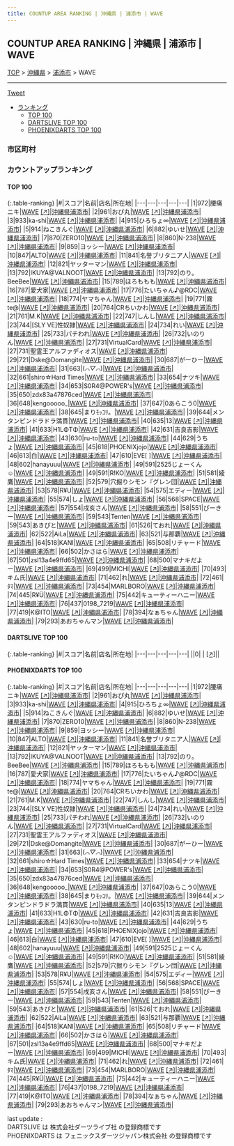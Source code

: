 ```yaml
---
title: COUNTUP AREA RANKING | 沖縄県 | 浦添市 | WAVE
---
```

## COUNTUP AREA RANKING | 沖縄県 | 浦添市 | WAVE

[TOP](/darts/rank/) > [沖縄県](/darts/rank/沖縄県/) > [浦添市](/darts/rank/沖縄県/浦添市/) > WAVE

___

<a href="https://twitter.com/share?ref_src=twsrc%5Etfw" data-text="COUNTUP AREA RANKING | 沖縄県浦添市WAVE" class="twitter-share-button" data-hashtags="DARTSLIVE,PHOENIXDARTS,darts,ダーツ" data-show-count="false">Tweet</a>

* [ランキング](#カウントアップランキング)
    * [TOP 100](#top-100)
    * [DARTSLIVE TOP 100](#dartslive-top-100)
    * [PHOENIXDARTS TOP 100](#phoenixdarts-top-100)

### 市区町村

<ul>

</ul>

### カウントアップランキング

#### TOP 100



{:.table-ranking}
|#|スコア|名前|店名|所在地|
|---|---|---|---|---|
|1|972|<span class="rank-name-pd">腰痛ニキ</span>|<a href="/darts/rank/shops/92317.html">WAVE</a> <a href="https://vs.phoenixdarts.com/jp/shop/shopDetailInfo/s_92317?s_seq=92317">[↗]</a>|<a href="/darts/rank/沖縄県/浦添市">沖縄県浦添市</a>|
|2|961|<span class="rank-name-pd">おぴ丸</span>|<a href="/darts/rank/shops/92317.html">WAVE</a> <a href="https://vs.phoenixdarts.com/jp/shop/shopDetailInfo/s_92317?s_seq=92317">[↗]</a>|<a href="/darts/rank/沖縄県/浦添市">沖縄県浦添市</a>|
|3|933|<span class="rank-name-pd">ka-shi</span>|<a href="/darts/rank/shops/92317.html">WAVE</a> <a href="https://vs.phoenixdarts.com/jp/shop/shopDetailInfo/s_92317?s_seq=92317">[↗]</a>|<a href="/darts/rank/沖縄県/浦添市">沖縄県浦添市</a>|
|4|915|<span class="rank-name-pd">ひろちょ∞</span>|<a href="/darts/rank/shops/92317.html">WAVE</a> <a href="https://vs.phoenixdarts.com/jp/shop/shopDetailInfo/s_92317?s_seq=92317">[↗]</a>|<a href="/darts/rank/沖縄県/浦添市">沖縄県浦添市</a>|
|5|914|<span class="rank-name-pd">ねこきんぐ</span>|<a href="/darts/rank/shops/92317.html">WAVE</a> <a href="https://vs.phoenixdarts.com/jp/shop/shopDetailInfo/s_92317?s_seq=92317">[↗]</a>|<a href="/darts/rank/沖縄県/浦添市">沖縄県浦添市</a>|
|6|882|<span class="rank-name-pd">ゆいせ</span>|<a href="/darts/rank/shops/92317.html">WAVE</a> <a href="https://vs.phoenixdarts.com/jp/shop/shopDetailInfo/s_92317?s_seq=92317">[↗]</a>|<a href="/darts/rank/沖縄県/浦添市">沖縄県浦添市</a>|
|7|870|<span class="rank-name-pd">ZERO10</span>|<a href="/darts/rank/shops/92317.html">WAVE</a> <a href="https://vs.phoenixdarts.com/jp/shop/shopDetailInfo/s_92317?s_seq=92317">[↗]</a>|<a href="/darts/rank/沖縄県/浦添市">沖縄県浦添市</a>|
|8|860|<span class="rank-name-pd">N-238</span>|<a href="/darts/rank/shops/92317.html">WAVE</a> <a href="https://vs.phoenixdarts.com/jp/shop/shopDetailInfo/s_92317?s_seq=92317">[↗]</a>|<a href="/darts/rank/沖縄県/浦添市">沖縄県浦添市</a>|
|9|859|<span class="rank-name-pd">ヨッシー</span>|<a href="/darts/rank/shops/92317.html">WAVE</a> <a href="https://vs.phoenixdarts.com/jp/shop/shopDetailInfo/s_92317?s_seq=92317">[↗]</a>|<a href="/darts/rank/沖縄県/浦添市">沖縄県浦添市</a>|
|10|847|<span class="rank-name-pd">ALTO</span>|<a href="/darts/rank/shops/92317.html">WAVE</a> <a href="https://vs.phoenixdarts.com/jp/shop/shopDetailInfo/s_92317?s_seq=92317">[↗]</a>|<a href="/darts/rank/沖縄県/浦添市">沖縄県浦添市</a>|
|11|841|<span class="rank-name-pd">名誉ブリタニア人</span>|<a href="/darts/rank/shops/92317.html">WAVE</a> <a href="https://vs.phoenixdarts.com/jp/shop/shopDetailInfo/s_92317?s_seq=92317">[↗]</a>|<a href="/darts/rank/沖縄県/浦添市">沖縄県浦添市</a>|
|12|821|<span class="rank-name-pd">ヤッターマン</span>|<a href="/darts/rank/shops/92317.html">WAVE</a> <a href="https://vs.phoenixdarts.com/jp/shop/shopDetailInfo/s_92317?s_seq=92317">[↗]</a>|<a href="/darts/rank/沖縄県/浦添市">沖縄県浦添市</a>|
|13|792|<span class="rank-name-pd">IKUYA@VALNOOT</span>|<a href="/darts/rank/shops/92317.html">WAVE</a> <a href="https://vs.phoenixdarts.com/jp/shop/shopDetailInfo/s_92317?s_seq=92317">[↗]</a>|<a href="/darts/rank/沖縄県/浦添市">沖縄県浦添市</a>|
|13|792|<span class="rank-name-pd">のり。BeeBee</span>|<a href="/darts/rank/shops/92317.html">WAVE</a> <a href="https://vs.phoenixdarts.com/jp/shop/shopDetailInfo/s_92317?s_seq=92317">[↗]</a>|<a href="/darts/rank/沖縄県/浦添市">沖縄県浦添市</a>|
|15|789|<span class="rank-name-pd">ほろももも</span>|<a href="/darts/rank/shops/92317.html">WAVE</a> <a href="https://vs.phoenixdarts.com/jp/shop/shopDetailInfo/s_92317?s_seq=92317">[↗]</a>|<a href="/darts/rank/沖縄県/浦添市">沖縄県浦添市</a>|
|16|787|<span class="rank-name-pd">愛犬家</span>|<a href="/darts/rank/shops/92317.html">WAVE</a> <a href="https://vs.phoenixdarts.com/jp/shop/shopDetailInfo/s_92317?s_seq=92317">[↗]</a>|<a href="/darts/rank/沖縄県/浦添市">沖縄県浦添市</a>|
|17|776|<span class="rank-name-pd">たいちゃん♪@RDC</span>|<a href="/darts/rank/shops/92317.html">WAVE</a> <a href="https://vs.phoenixdarts.com/jp/shop/shopDetailInfo/s_92317?s_seq=92317">[↗]</a>|<a href="/darts/rank/沖縄県/浦添市">沖縄県浦添市</a>|
|18|774|<span class="rank-name-pd">ヤマちゃん</span>|<a href="/darts/rank/shops/92317.html">WAVE</a> <a href="https://vs.phoenixdarts.com/jp/shop/shopDetailInfo/s_92317?s_seq=92317">[↗]</a>|<a href="/darts/rank/沖縄県/浦添市">沖縄県浦添市</a>|
|19|771|<span class="rank-name-pd">霧te@</span>|<a href="/darts/rank/shops/92317.html">WAVE</a> <a href="https://vs.phoenixdarts.com/jp/shop/shopDetailInfo/s_92317?s_seq=92317">[↗]</a>|<a href="/darts/rank/沖縄県/浦添市">沖縄県浦添市</a>|
|20|764|<span class="rank-name-pd">CRちいかわ</span>|<a href="/darts/rank/shops/92317.html">WAVE</a> <a href="https://vs.phoenixdarts.com/jp/shop/shopDetailInfo/s_92317?s_seq=92317">[↗]</a>|<a href="/darts/rank/沖縄県/浦添市">沖縄県浦添市</a>|
|21|761|<span class="rank-name-pd">M.K</span>|<a href="/darts/rank/shops/92317.html">WAVE</a> <a href="https://vs.phoenixdarts.com/jp/shop/shopDetailInfo/s_92317?s_seq=92317">[↗]</a>|<a href="/darts/rank/沖縄県/浦添市">沖縄県浦添市</a>|
|22|747|<span class="rank-name-pd">しんし</span>|<a href="/darts/rank/shops/92317.html">WAVE</a> <a href="https://vs.phoenixdarts.com/jp/shop/shopDetailInfo/s_92317?s_seq=92317">[↗]</a>|<a href="/darts/rank/沖縄県/浦添市">沖縄県浦添市</a>|
|23|744|<span class="rank-name-pd">[SLY VE]性奴隷</span>|<a href="/darts/rank/shops/92317.html">WAVE</a> <a href="https://vs.phoenixdarts.com/jp/shop/shopDetailInfo/s_92317?s_seq=92317">[↗]</a>|<a href="/darts/rank/沖縄県/浦添市">沖縄県浦添市</a>|
|24|734|<span class="rank-name-pd">れい</span>|<a href="/darts/rank/shops/92317.html">WAVE</a> <a href="https://vs.phoenixdarts.com/jp/shop/shopDetailInfo/s_92317?s_seq=92317">[↗]</a>|<a href="/darts/rank/沖縄県/浦添市">沖縄県浦添市</a>|
|25|733|<span class="rank-name-pd">パチわれ</span>|<a href="/darts/rank/shops/92317.html">WAVE</a> <a href="https://vs.phoenixdarts.com/jp/shop/shopDetailInfo/s_92317?s_seq=92317">[↗]</a>|<a href="/darts/rank/沖縄県/浦添市">沖縄県浦添市</a>|
|26|732|<span class="rank-name-pd">いのりん</span>|<a href="/darts/rank/shops/92317.html">WAVE</a> <a href="https://vs.phoenixdarts.com/jp/shop/shopDetailInfo/s_92317?s_seq=92317">[↗]</a>|<a href="/darts/rank/沖縄県/浦添市">沖縄県浦添市</a>|
|27|731|<span class="rank-name-pd">VirtualCard</span>|<a href="/darts/rank/shops/92317.html">WAVE</a> <a href="https://vs.phoenixdarts.com/jp/shop/shopDetailInfo/s_92317?s_seq=92317">[↗]</a>|<a href="/darts/rank/沖縄県/浦添市">沖縄県浦添市</a>|
|27|731|<span class="rank-name-pd">聖霊王アルファディオス</span>|<a href="/darts/rank/shops/92317.html">WAVE</a> <a href="https://vs.phoenixdarts.com/jp/shop/shopDetailInfo/s_92317?s_seq=92317">[↗]</a>|<a href="/darts/rank/沖縄県/浦添市">沖縄県浦添市</a>|
|29|721|<span class="rank-name-pd">Dske@Domangite</span>|<a href="/darts/rank/shops/92317.html">WAVE</a> <a href="https://vs.phoenixdarts.com/jp/shop/shopDetailInfo/s_92317?s_seq=92317">[↗]</a>|<a href="/darts/rank/沖縄県/浦添市">沖縄県浦添市</a>|
|30|687|<span class="rank-name-pd">がーひー</span>|<a href="/darts/rank/shops/92317.html">WAVE</a> <a href="https://vs.phoenixdarts.com/jp/shop/shopDetailInfo/s_92317?s_seq=92317">[↗]</a>|<a href="/darts/rank/沖縄県/浦添市">沖縄県浦添市</a>|
|31|663|<span class="rank-name-pd">(*⌒▽⌒*)</span>|<a href="/darts/rank/shops/92317.html">WAVE</a> <a href="https://vs.phoenixdarts.com/jp/shop/shopDetailInfo/s_92317?s_seq=92317">[↗]</a>|<a href="/darts/rank/沖縄県/浦添市">沖縄県浦添市</a>|
|32|661|<span class="rank-name-pd">shiro☆Hard Times</span>|<a href="/darts/rank/shops/92317.html">WAVE</a> <a href="https://vs.phoenixdarts.com/jp/shop/shopDetailInfo/s_92317?s_seq=92317">[↗]</a>|<a href="/darts/rank/沖縄県/浦添市">沖縄県浦添市</a>|
|33|654|<span class="rank-name-pd">ナツキ</span>|<a href="/darts/rank/shops/92317.html">WAVE</a> <a href="https://vs.phoenixdarts.com/jp/shop/shopDetailInfo/s_92317?s_seq=92317">[↗]</a>|<a href="/darts/rank/沖縄県/浦添市">沖縄県浦添市</a>|
|34|653|<span class="rank-name-pd">S0R4@POWER&#x27;s</span>|<a href="/darts/rank/shops/92317.html">WAVE</a> <a href="https://vs.phoenixdarts.com/jp/shop/shopDetailInfo/s_92317?s_seq=92317">[↗]</a>|<a href="/darts/rank/沖縄県/浦添市">沖縄県浦添市</a>|
|35|650|<span class="rank-name-pd">zdx83a47876ced</span>|<a href="/darts/rank/shops/92317.html">WAVE</a> <a href="https://vs.phoenixdarts.com/jp/shop/shopDetailInfo/s_92317?s_seq=92317">[↗]</a>|<a href="/darts/rank/沖縄県/浦添市">沖縄県浦添市</a>|
|36|648|<span class="rank-name-pd">kengooooo_</span>|<a href="/darts/rank/shops/92317.html">WAVE</a> <a href="https://vs.phoenixdarts.com/jp/shop/shopDetailInfo/s_92317?s_seq=92317">[↗]</a>|<a href="/darts/rank/沖縄県/浦添市">沖縄県浦添市</a>|
|37|647|<span class="rank-name-pd">0あらこう0</span>|<a href="/darts/rank/shops/92317.html">WAVE</a> <a href="https://vs.phoenixdarts.com/jp/shop/shopDetailInfo/s_92317?s_seq=92317">[↗]</a>|<a href="/darts/rank/沖縄県/浦添市">沖縄県浦添市</a>|
|38|645|<span class="rank-name-pd">まりﾓｯｺﾘ。</span>|<a href="/darts/rank/shops/92317.html">WAVE</a> <a href="https://vs.phoenixdarts.com/jp/shop/shopDetailInfo/s_92317?s_seq=92317">[↗]</a>|<a href="/darts/rank/沖縄県/浦添市">沖縄県浦添市</a>|
|39|644|<span class="rank-name-pd">メンタンピンドラドラ満貫</span>|<a href="/darts/rank/shops/92317.html">WAVE</a> <a href="https://vs.phoenixdarts.com/jp/shop/shopDetailInfo/s_92317?s_seq=92317">[↗]</a>|<a href="/darts/rank/沖縄県/浦添市">沖縄県浦添市</a>|
|40|635|<span class="rank-name-pd">13</span>|<a href="/darts/rank/shops/92317.html">WAVE</a> <a href="https://vs.phoenixdarts.com/jp/shop/shopDetailInfo/s_92317?s_seq=92317">[↗]</a>|<a href="/darts/rank/沖縄県/浦添市">沖縄県浦添市</a>|
|41|633|<span class="rank-name-pd">H1LΦTΦ</span>|<a href="/darts/rank/shops/92317.html">WAVE</a> <a href="https://vs.phoenixdarts.com/jp/shop/shopDetailInfo/s_92317?s_seq=92317">[↗]</a>|<a href="/darts/rank/沖縄県/浦添市">沖縄県浦添市</a>|
|42|631|<span class="rank-name-pd">吉良吉影</span>|<a href="/darts/rank/shops/92317.html">WAVE</a> <a href="https://vs.phoenixdarts.com/jp/shop/shopDetailInfo/s_92317?s_seq=92317">[↗]</a>|<a href="/darts/rank/沖縄県/浦添市">沖縄県浦添市</a>|
|43|630|<span class="rank-name-pd">ru-to</span>|<a href="/darts/rank/shops/92317.html">WAVE</a> <a href="https://vs.phoenixdarts.com/jp/shop/shopDetailInfo/s_92317?s_seq=92317">[↗]</a>|<a href="/darts/rank/沖縄県/浦添市">沖縄県浦添市</a>|
|44|629|<span class="rank-name-pd">うちょ</span>|<a href="/darts/rank/shops/92317.html">WAVE</a> <a href="https://vs.phoenixdarts.com/jp/shop/shopDetailInfo/s_92317?s_seq=92317">[↗]</a>|<a href="/darts/rank/沖縄県/浦添市">沖縄県浦添市</a>|
|45|618|<span class="rank-name-pd">PHOENIXjojo</span>|<a href="/darts/rank/shops/92317.html">WAVE</a> <a href="https://vs.phoenixdarts.com/jp/shop/shopDetailInfo/s_92317?s_seq=92317">[↗]</a>|<a href="/darts/rank/沖縄県/浦添市">沖縄県浦添市</a>|
|46|613|<span class="rank-name-pd">白</span>|<a href="/darts/rank/shops/92317.html">WAVE</a> <a href="https://vs.phoenixdarts.com/jp/shop/shopDetailInfo/s_92317?s_seq=92317">[↗]</a>|<a href="/darts/rank/沖縄県/浦添市">沖縄県浦添市</a>|
|47|610|<span class="rank-name-pd">EVE[   ]</span>|<a href="/darts/rank/shops/92317.html">WAVE</a> <a href="https://vs.phoenixdarts.com/jp/shop/shopDetailInfo/s_92317?s_seq=92317">[↗]</a>|<a href="/darts/rank/沖縄県/浦添市">沖縄県浦添市</a>|
|48|602|<span class="rank-name-pd">hanayuuu</span>|<a href="/darts/rank/shops/92317.html">WAVE</a> <a href="https://vs.phoenixdarts.com/jp/shop/shopDetailInfo/s_92317?s_seq=92317">[↗]</a>|<a href="/darts/rank/沖縄県/浦添市">沖縄県浦添市</a>|
|49|591|<span class="rank-name-pd">2525じょーくん☺︎</span>|<a href="/darts/rank/shops/92317.html">WAVE</a> <a href="https://vs.phoenixdarts.com/jp/shop/shopDetailInfo/s_92317?s_seq=92317">[↗]</a>|<a href="/darts/rank/沖縄県/浦添市">沖縄県浦添市</a>|
|49|591|<span class="rank-name-pd">R!KO</span>|<a href="/darts/rank/shops/92317.html">WAVE</a> <a href="https://vs.phoenixdarts.com/jp/shop/shopDetailInfo/s_92317?s_seq=92317">[↗]</a>|<a href="/darts/rank/沖縄県/浦添市">沖縄県浦添市</a>|
|51|581|<span class="rank-name-pd">綾鷹</span>|<a href="/darts/rank/shops/92317.html">WAVE</a> <a href="https://vs.phoenixdarts.com/jp/shop/shopDetailInfo/s_92317?s_seq=92317">[↗]</a>|<a href="/darts/rank/沖縄県/浦添市">沖縄県浦添市</a>|
|52|579|<span class="rank-name-pd">穴掘りシモン『グレン団</span>|<a href="/darts/rank/shops/92317.html">WAVE</a> <a href="https://vs.phoenixdarts.com/jp/shop/shopDetailInfo/s_92317?s_seq=92317">[↗]</a>|<a href="/darts/rank/沖縄県/浦添市">沖縄県浦添市</a>|
|53|578|<span class="rank-name-pd">R¥U</span>|<a href="/darts/rank/shops/92317.html">WAVE</a> <a href="https://vs.phoenixdarts.com/jp/shop/shopDetailInfo/s_92317?s_seq=92317">[↗]</a>|<a href="/darts/rank/沖縄県/浦添市">沖縄県浦添市</a>|
|54|575|<span class="rank-name-pd">エディー</span>|<a href="/darts/rank/shops/92317.html">WAVE</a> <a href="https://vs.phoenixdarts.com/jp/shop/shopDetailInfo/s_92317?s_seq=92317">[↗]</a>|<a href="/darts/rank/沖縄県/浦添市">沖縄県浦添市</a>|
|55|574|<span class="rank-name-pd">しょ</span>|<a href="/darts/rank/shops/92317.html">WAVE</a> <a href="https://vs.phoenixdarts.com/jp/shop/shopDetailInfo/s_92317?s_seq=92317">[↗]</a>|<a href="/darts/rank/沖縄県/浦添市">沖縄県浦添市</a>|
|56|568|<span class="rank-name-pd">SPACE</span>|<a href="/darts/rank/shops/92317.html">WAVE</a> <a href="https://vs.phoenixdarts.com/jp/shop/shopDetailInfo/s_92317?s_seq=92317">[↗]</a>|<a href="/darts/rank/沖縄県/浦添市">沖縄県浦添市</a>|
|57|554|<span class="rank-name-pd">戌亥さん</span>|<a href="/darts/rank/shops/92317.html">WAVE</a> <a href="https://vs.phoenixdarts.com/jp/shop/shopDetailInfo/s_92317?s_seq=92317">[↗]</a>|<a href="/darts/rank/沖縄県/浦添市">沖縄県浦添市</a>|
|58|551|<span class="rank-name-pd">ぴーきー</span>|<a href="/darts/rank/shops/92317.html">WAVE</a> <a href="https://vs.phoenixdarts.com/jp/shop/shopDetailInfo/s_92317?s_seq=92317">[↗]</a>|<a href="/darts/rank/沖縄県/浦添市">沖縄県浦添市</a>|
|59|543|<span class="rank-name-pd">Tenten</span>|<a href="/darts/rank/shops/92317.html">WAVE</a> <a href="https://vs.phoenixdarts.com/jp/shop/shopDetailInfo/s_92317?s_seq=92317">[↗]</a>|<a href="/darts/rank/沖縄県/浦添市">沖縄県浦添市</a>|
|59|543|<span class="rank-name-pd">あきぴと</span>|<a href="/darts/rank/shops/92317.html">WAVE</a> <a href="https://vs.phoenixdarts.com/jp/shop/shopDetailInfo/s_92317?s_seq=92317">[↗]</a>|<a href="/darts/rank/沖縄県/浦添市">沖縄県浦添市</a>|
|61|526|<span class="rank-name-pd">ておれ</span>|<a href="/darts/rank/shops/92317.html">WAVE</a> <a href="https://vs.phoenixdarts.com/jp/shop/shopDetailInfo/s_92317?s_seq=92317">[↗]</a>|<a href="/darts/rank/沖縄県/浦添市">沖縄県浦添市</a>|
|62|522|<span class="rank-name-pd">AiLa</span>|<a href="/darts/rank/shops/92317.html">WAVE</a> <a href="https://vs.phoenixdarts.com/jp/shop/shopDetailInfo/s_92317?s_seq=92317">[↗]</a>|<a href="/darts/rank/沖縄県/浦添市">沖縄県浦添市</a>|
|63|521|<span class="rank-name-pd">与那覇</span>|<a href="/darts/rank/shops/92317.html">WAVE</a> <a href="https://vs.phoenixdarts.com/jp/shop/shopDetailInfo/s_92317?s_seq=92317">[↗]</a>|<a href="/darts/rank/沖縄県/浦添市">沖縄県浦添市</a>|
|64|518|<span class="rank-name-pd">KANI</span>|<a href="/darts/rank/shops/92317.html">WAVE</a> <a href="https://vs.phoenixdarts.com/jp/shop/shopDetailInfo/s_92317?s_seq=92317">[↗]</a>|<a href="/darts/rank/沖縄県/浦添市">沖縄県浦添市</a>|
|65|508|<span class="rank-name-pd">リチャード</span>|<a href="/darts/rank/shops/92317.html">WAVE</a> <a href="https://vs.phoenixdarts.com/jp/shop/shopDetailInfo/s_92317?s_seq=92317">[↗]</a>|<a href="/darts/rank/沖縄県/浦添市">沖縄県浦添市</a>|
|66|502|<span class="rank-name-pd">かさはら</span>|<a href="/darts/rank/shops/92317.html">WAVE</a> <a href="https://vs.phoenixdarts.com/jp/shop/shopDetailInfo/s_92317?s_seq=92317">[↗]</a>|<a href="/darts/rank/沖縄県/浦添市">沖縄県浦添市</a>|
|67|501|<span class="rank-name-pd">zsl13a4e9ffd65</span>|<a href="/darts/rank/shops/92317.html">WAVE</a> <a href="https://vs.phoenixdarts.com/jp/shop/shopDetailInfo/s_92317?s_seq=92317">[↗]</a>|<a href="/darts/rank/沖縄県/浦添市">沖縄県浦添市</a>|
|68|500|<span class="rank-name-pd">マナキだよー</span>|<a href="/darts/rank/shops/92317.html">WAVE</a> <a href="https://vs.phoenixdarts.com/jp/shop/shopDetailInfo/s_92317?s_seq=92317">[↗]</a>|<a href="/darts/rank/沖縄県/浦添市">沖縄県浦添市</a>|
|69|499|<span class="rank-name-pd">MICHI</span>|<a href="/darts/rank/shops/92317.html">WAVE</a> <a href="https://vs.phoenixdarts.com/jp/shop/shopDetailInfo/s_92317?s_seq=92317">[↗]</a>|<a href="/darts/rank/沖縄県/浦添市">沖縄県浦添市</a>|
|70|493|<span class="rank-name-pd">キム氏</span>|<a href="/darts/rank/shops/92317.html">WAVE</a> <a href="https://vs.phoenixdarts.com/jp/shop/shopDetailInfo/s_92317?s_seq=92317">[↗]</a>|<a href="/darts/rank/沖縄県/浦添市">沖縄県浦添市</a>|
|71|462|<span class="rank-name-pd">れ</span>|<a href="/darts/rank/shops/92317.html">WAVE</a> <a href="https://vs.phoenixdarts.com/jp/shop/shopDetailInfo/s_92317?s_seq=92317">[↗]</a>|<a href="/darts/rank/沖縄県/浦添市">沖縄県浦添市</a>|
|72|461|<span class="rank-name-pd">ﾀﾏ</span>|<a href="/darts/rank/shops/92317.html">WAVE</a> <a href="https://vs.phoenixdarts.com/jp/shop/shopDetailInfo/s_92317?s_seq=92317">[↗]</a>|<a href="/darts/rank/沖縄県/浦添市">沖縄県浦添市</a>|
|73|454|<span class="rank-name-pd">MARLBORO</span>|<a href="/darts/rank/shops/92317.html">WAVE</a> <a href="https://vs.phoenixdarts.com/jp/shop/shopDetailInfo/s_92317?s_seq=92317">[↗]</a>|<a href="/darts/rank/沖縄県/浦添市">沖縄県浦添市</a>|
|74|445|<span class="rank-name-pd">R¥Ü</span>|<a href="/darts/rank/shops/92317.html">WAVE</a> <a href="https://vs.phoenixdarts.com/jp/shop/shopDetailInfo/s_92317?s_seq=92317">[↗]</a>|<a href="/darts/rank/沖縄県/浦添市">沖縄県浦添市</a>|
|75|442|<span class="rank-name-pd">キューティーハニー</span>|<a href="/darts/rank/shops/92317.html">WAVE</a> <a href="https://vs.phoenixdarts.com/jp/shop/shopDetailInfo/s_92317?s_seq=92317">[↗]</a>|<a href="/darts/rank/沖縄県/浦添市">沖縄県浦添市</a>|
|76|437|<span class="rank-name-pd">0198_7219</span>|<a href="/darts/rank/shops/92317.html">WAVE</a> <a href="https://vs.phoenixdarts.com/jp/shop/shopDetailInfo/s_92317?s_seq=92317">[↗]</a>|<a href="/darts/rank/沖縄県/浦添市">沖縄県浦添市</a>|
|77|419|<span class="rank-name-pd">K@ITO</span>|<a href="/darts/rank/shops/92317.html">WAVE</a> <a href="https://vs.phoenixdarts.com/jp/shop/shopDetailInfo/s_92317?s_seq=92317">[↗]</a>|<a href="/darts/rank/沖縄県/浦添市">沖縄県浦添市</a>|
|78|394|<span class="rank-name-pd">なぁちゃん</span>|<a href="/darts/rank/shops/92317.html">WAVE</a> <a href="https://vs.phoenixdarts.com/jp/shop/shopDetailInfo/s_92317?s_seq=92317">[↗]</a>|<a href="/darts/rank/沖縄県/浦添市">沖縄県浦添市</a>|
|79|293|<span class="rank-name-pd">あおちゃんマン</span>|<a href="/darts/rank/shops/92317.html">WAVE</a> <a href="https://vs.phoenixdarts.com/jp/shop/shopDetailInfo/s_92317?s_seq=92317">[↗]</a>|<a href="/darts/rank/沖縄県/浦添市">沖縄県浦添市</a>|


#### DARTSLIVE TOP 100



{:.table-ranking}
|#|スコア|名前|店名|所在地|
|---|---|---|---|---|
||0|<span class="rank-name-dl"> </span>|<a href="/darts/rank/shops/.html"></a> <a href="">[↗]</a>|<a href="/darts/rank//"></a>|


#### PHOENIXDARTS TOP 100



{:.table-ranking}
|#|スコア|名前|店名|所在地|
|---|---|---|---|---|
|1|972|<span class="rank-name-pd">腰痛ニキ</span>|<a href="/darts/rank/shops/92317.html">WAVE</a> <a href="https://vs.phoenixdarts.com/jp/shop/shopDetailInfo/s_92317?s_seq=92317">[↗]</a>|<a href="/darts/rank/沖縄県/浦添市">沖縄県浦添市</a>|
|2|961|<span class="rank-name-pd">おぴ丸</span>|<a href="/darts/rank/shops/92317.html">WAVE</a> <a href="https://vs.phoenixdarts.com/jp/shop/shopDetailInfo/s_92317?s_seq=92317">[↗]</a>|<a href="/darts/rank/沖縄県/浦添市">沖縄県浦添市</a>|
|3|933|<span class="rank-name-pd">ka-shi</span>|<a href="/darts/rank/shops/92317.html">WAVE</a> <a href="https://vs.phoenixdarts.com/jp/shop/shopDetailInfo/s_92317?s_seq=92317">[↗]</a>|<a href="/darts/rank/沖縄県/浦添市">沖縄県浦添市</a>|
|4|915|<span class="rank-name-pd">ひろちょ∞</span>|<a href="/darts/rank/shops/92317.html">WAVE</a> <a href="https://vs.phoenixdarts.com/jp/shop/shopDetailInfo/s_92317?s_seq=92317">[↗]</a>|<a href="/darts/rank/沖縄県/浦添市">沖縄県浦添市</a>|
|5|914|<span class="rank-name-pd">ねこきんぐ</span>|<a href="/darts/rank/shops/92317.html">WAVE</a> <a href="https://vs.phoenixdarts.com/jp/shop/shopDetailInfo/s_92317?s_seq=92317">[↗]</a>|<a href="/darts/rank/沖縄県/浦添市">沖縄県浦添市</a>|
|6|882|<span class="rank-name-pd">ゆいせ</span>|<a href="/darts/rank/shops/92317.html">WAVE</a> <a href="https://vs.phoenixdarts.com/jp/shop/shopDetailInfo/s_92317?s_seq=92317">[↗]</a>|<a href="/darts/rank/沖縄県/浦添市">沖縄県浦添市</a>|
|7|870|<span class="rank-name-pd">ZERO10</span>|<a href="/darts/rank/shops/92317.html">WAVE</a> <a href="https://vs.phoenixdarts.com/jp/shop/shopDetailInfo/s_92317?s_seq=92317">[↗]</a>|<a href="/darts/rank/沖縄県/浦添市">沖縄県浦添市</a>|
|8|860|<span class="rank-name-pd">N-238</span>|<a href="/darts/rank/shops/92317.html">WAVE</a> <a href="https://vs.phoenixdarts.com/jp/shop/shopDetailInfo/s_92317?s_seq=92317">[↗]</a>|<a href="/darts/rank/沖縄県/浦添市">沖縄県浦添市</a>|
|9|859|<span class="rank-name-pd">ヨッシー</span>|<a href="/darts/rank/shops/92317.html">WAVE</a> <a href="https://vs.phoenixdarts.com/jp/shop/shopDetailInfo/s_92317?s_seq=92317">[↗]</a>|<a href="/darts/rank/沖縄県/浦添市">沖縄県浦添市</a>|
|10|847|<span class="rank-name-pd">ALTO</span>|<a href="/darts/rank/shops/92317.html">WAVE</a> <a href="https://vs.phoenixdarts.com/jp/shop/shopDetailInfo/s_92317?s_seq=92317">[↗]</a>|<a href="/darts/rank/沖縄県/浦添市">沖縄県浦添市</a>|
|11|841|<span class="rank-name-pd">名誉ブリタニア人</span>|<a href="/darts/rank/shops/92317.html">WAVE</a> <a href="https://vs.phoenixdarts.com/jp/shop/shopDetailInfo/s_92317?s_seq=92317">[↗]</a>|<a href="/darts/rank/沖縄県/浦添市">沖縄県浦添市</a>|
|12|821|<span class="rank-name-pd">ヤッターマン</span>|<a href="/darts/rank/shops/92317.html">WAVE</a> <a href="https://vs.phoenixdarts.com/jp/shop/shopDetailInfo/s_92317?s_seq=92317">[↗]</a>|<a href="/darts/rank/沖縄県/浦添市">沖縄県浦添市</a>|
|13|792|<span class="rank-name-pd">IKUYA@VALNOOT</span>|<a href="/darts/rank/shops/92317.html">WAVE</a> <a href="https://vs.phoenixdarts.com/jp/shop/shopDetailInfo/s_92317?s_seq=92317">[↗]</a>|<a href="/darts/rank/沖縄県/浦添市">沖縄県浦添市</a>|
|13|792|<span class="rank-name-pd">のり。BeeBee</span>|<a href="/darts/rank/shops/92317.html">WAVE</a> <a href="https://vs.phoenixdarts.com/jp/shop/shopDetailInfo/s_92317?s_seq=92317">[↗]</a>|<a href="/darts/rank/沖縄県/浦添市">沖縄県浦添市</a>|
|15|789|<span class="rank-name-pd">ほろももも</span>|<a href="/darts/rank/shops/92317.html">WAVE</a> <a href="https://vs.phoenixdarts.com/jp/shop/shopDetailInfo/s_92317?s_seq=92317">[↗]</a>|<a href="/darts/rank/沖縄県/浦添市">沖縄県浦添市</a>|
|16|787|<span class="rank-name-pd">愛犬家</span>|<a href="/darts/rank/shops/92317.html">WAVE</a> <a href="https://vs.phoenixdarts.com/jp/shop/shopDetailInfo/s_92317?s_seq=92317">[↗]</a>|<a href="/darts/rank/沖縄県/浦添市">沖縄県浦添市</a>|
|17|776|<span class="rank-name-pd">たいちゃん♪@RDC</span>|<a href="/darts/rank/shops/92317.html">WAVE</a> <a href="https://vs.phoenixdarts.com/jp/shop/shopDetailInfo/s_92317?s_seq=92317">[↗]</a>|<a href="/darts/rank/沖縄県/浦添市">沖縄県浦添市</a>|
|18|774|<span class="rank-name-pd">ヤマちゃん</span>|<a href="/darts/rank/shops/92317.html">WAVE</a> <a href="https://vs.phoenixdarts.com/jp/shop/shopDetailInfo/s_92317?s_seq=92317">[↗]</a>|<a href="/darts/rank/沖縄県/浦添市">沖縄県浦添市</a>|
|19|771|<span class="rank-name-pd">霧te@</span>|<a href="/darts/rank/shops/92317.html">WAVE</a> <a href="https://vs.phoenixdarts.com/jp/shop/shopDetailInfo/s_92317?s_seq=92317">[↗]</a>|<a href="/darts/rank/沖縄県/浦添市">沖縄県浦添市</a>|
|20|764|<span class="rank-name-pd">CRちいかわ</span>|<a href="/darts/rank/shops/92317.html">WAVE</a> <a href="https://vs.phoenixdarts.com/jp/shop/shopDetailInfo/s_92317?s_seq=92317">[↗]</a>|<a href="/darts/rank/沖縄県/浦添市">沖縄県浦添市</a>|
|21|761|<span class="rank-name-pd">M.K</span>|<a href="/darts/rank/shops/92317.html">WAVE</a> <a href="https://vs.phoenixdarts.com/jp/shop/shopDetailInfo/s_92317?s_seq=92317">[↗]</a>|<a href="/darts/rank/沖縄県/浦添市">沖縄県浦添市</a>|
|22|747|<span class="rank-name-pd">しんし</span>|<a href="/darts/rank/shops/92317.html">WAVE</a> <a href="https://vs.phoenixdarts.com/jp/shop/shopDetailInfo/s_92317?s_seq=92317">[↗]</a>|<a href="/darts/rank/沖縄県/浦添市">沖縄県浦添市</a>|
|23|744|<span class="rank-name-pd">[SLY VE]性奴隷</span>|<a href="/darts/rank/shops/92317.html">WAVE</a> <a href="https://vs.phoenixdarts.com/jp/shop/shopDetailInfo/s_92317?s_seq=92317">[↗]</a>|<a href="/darts/rank/沖縄県/浦添市">沖縄県浦添市</a>|
|24|734|<span class="rank-name-pd">れい</span>|<a href="/darts/rank/shops/92317.html">WAVE</a> <a href="https://vs.phoenixdarts.com/jp/shop/shopDetailInfo/s_92317?s_seq=92317">[↗]</a>|<a href="/darts/rank/沖縄県/浦添市">沖縄県浦添市</a>|
|25|733|<span class="rank-name-pd">パチわれ</span>|<a href="/darts/rank/shops/92317.html">WAVE</a> <a href="https://vs.phoenixdarts.com/jp/shop/shopDetailInfo/s_92317?s_seq=92317">[↗]</a>|<a href="/darts/rank/沖縄県/浦添市">沖縄県浦添市</a>|
|26|732|<span class="rank-name-pd">いのりん</span>|<a href="/darts/rank/shops/92317.html">WAVE</a> <a href="https://vs.phoenixdarts.com/jp/shop/shopDetailInfo/s_92317?s_seq=92317">[↗]</a>|<a href="/darts/rank/沖縄県/浦添市">沖縄県浦添市</a>|
|27|731|<span class="rank-name-pd">VirtualCard</span>|<a href="/darts/rank/shops/92317.html">WAVE</a> <a href="https://vs.phoenixdarts.com/jp/shop/shopDetailInfo/s_92317?s_seq=92317">[↗]</a>|<a href="/darts/rank/沖縄県/浦添市">沖縄県浦添市</a>|
|27|731|<span class="rank-name-pd">聖霊王アルファディオス</span>|<a href="/darts/rank/shops/92317.html">WAVE</a> <a href="https://vs.phoenixdarts.com/jp/shop/shopDetailInfo/s_92317?s_seq=92317">[↗]</a>|<a href="/darts/rank/沖縄県/浦添市">沖縄県浦添市</a>|
|29|721|<span class="rank-name-pd">Dske@Domangite</span>|<a href="/darts/rank/shops/92317.html">WAVE</a> <a href="https://vs.phoenixdarts.com/jp/shop/shopDetailInfo/s_92317?s_seq=92317">[↗]</a>|<a href="/darts/rank/沖縄県/浦添市">沖縄県浦添市</a>|
|30|687|<span class="rank-name-pd">がーひー</span>|<a href="/darts/rank/shops/92317.html">WAVE</a> <a href="https://vs.phoenixdarts.com/jp/shop/shopDetailInfo/s_92317?s_seq=92317">[↗]</a>|<a href="/darts/rank/沖縄県/浦添市">沖縄県浦添市</a>|
|31|663|<span class="rank-name-pd">(*⌒▽⌒*)</span>|<a href="/darts/rank/shops/92317.html">WAVE</a> <a href="https://vs.phoenixdarts.com/jp/shop/shopDetailInfo/s_92317?s_seq=92317">[↗]</a>|<a href="/darts/rank/沖縄県/浦添市">沖縄県浦添市</a>|
|32|661|<span class="rank-name-pd">shiro☆Hard Times</span>|<a href="/darts/rank/shops/92317.html">WAVE</a> <a href="https://vs.phoenixdarts.com/jp/shop/shopDetailInfo/s_92317?s_seq=92317">[↗]</a>|<a href="/darts/rank/沖縄県/浦添市">沖縄県浦添市</a>|
|33|654|<span class="rank-name-pd">ナツキ</span>|<a href="/darts/rank/shops/92317.html">WAVE</a> <a href="https://vs.phoenixdarts.com/jp/shop/shopDetailInfo/s_92317?s_seq=92317">[↗]</a>|<a href="/darts/rank/沖縄県/浦添市">沖縄県浦添市</a>|
|34|653|<span class="rank-name-pd">S0R4@POWER&#x27;s</span>|<a href="/darts/rank/shops/92317.html">WAVE</a> <a href="https://vs.phoenixdarts.com/jp/shop/shopDetailInfo/s_92317?s_seq=92317">[↗]</a>|<a href="/darts/rank/沖縄県/浦添市">沖縄県浦添市</a>|
|35|650|<span class="rank-name-pd">zdx83a47876ced</span>|<a href="/darts/rank/shops/92317.html">WAVE</a> <a href="https://vs.phoenixdarts.com/jp/shop/shopDetailInfo/s_92317?s_seq=92317">[↗]</a>|<a href="/darts/rank/沖縄県/浦添市">沖縄県浦添市</a>|
|36|648|<span class="rank-name-pd">kengooooo_</span>|<a href="/darts/rank/shops/92317.html">WAVE</a> <a href="https://vs.phoenixdarts.com/jp/shop/shopDetailInfo/s_92317?s_seq=92317">[↗]</a>|<a href="/darts/rank/沖縄県/浦添市">沖縄県浦添市</a>|
|37|647|<span class="rank-name-pd">0あらこう0</span>|<a href="/darts/rank/shops/92317.html">WAVE</a> <a href="https://vs.phoenixdarts.com/jp/shop/shopDetailInfo/s_92317?s_seq=92317">[↗]</a>|<a href="/darts/rank/沖縄県/浦添市">沖縄県浦添市</a>|
|38|645|<span class="rank-name-pd">まりﾓｯｺﾘ。</span>|<a href="/darts/rank/shops/92317.html">WAVE</a> <a href="https://vs.phoenixdarts.com/jp/shop/shopDetailInfo/s_92317?s_seq=92317">[↗]</a>|<a href="/darts/rank/沖縄県/浦添市">沖縄県浦添市</a>|
|39|644|<span class="rank-name-pd">メンタンピンドラドラ満貫</span>|<a href="/darts/rank/shops/92317.html">WAVE</a> <a href="https://vs.phoenixdarts.com/jp/shop/shopDetailInfo/s_92317?s_seq=92317">[↗]</a>|<a href="/darts/rank/沖縄県/浦添市">沖縄県浦添市</a>|
|40|635|<span class="rank-name-pd">13</span>|<a href="/darts/rank/shops/92317.html">WAVE</a> <a href="https://vs.phoenixdarts.com/jp/shop/shopDetailInfo/s_92317?s_seq=92317">[↗]</a>|<a href="/darts/rank/沖縄県/浦添市">沖縄県浦添市</a>|
|41|633|<span class="rank-name-pd">H1LΦTΦ</span>|<a href="/darts/rank/shops/92317.html">WAVE</a> <a href="https://vs.phoenixdarts.com/jp/shop/shopDetailInfo/s_92317?s_seq=92317">[↗]</a>|<a href="/darts/rank/沖縄県/浦添市">沖縄県浦添市</a>|
|42|631|<span class="rank-name-pd">吉良吉影</span>|<a href="/darts/rank/shops/92317.html">WAVE</a> <a href="https://vs.phoenixdarts.com/jp/shop/shopDetailInfo/s_92317?s_seq=92317">[↗]</a>|<a href="/darts/rank/沖縄県/浦添市">沖縄県浦添市</a>|
|43|630|<span class="rank-name-pd">ru-to</span>|<a href="/darts/rank/shops/92317.html">WAVE</a> <a href="https://vs.phoenixdarts.com/jp/shop/shopDetailInfo/s_92317?s_seq=92317">[↗]</a>|<a href="/darts/rank/沖縄県/浦添市">沖縄県浦添市</a>|
|44|629|<span class="rank-name-pd">うちょ</span>|<a href="/darts/rank/shops/92317.html">WAVE</a> <a href="https://vs.phoenixdarts.com/jp/shop/shopDetailInfo/s_92317?s_seq=92317">[↗]</a>|<a href="/darts/rank/沖縄県/浦添市">沖縄県浦添市</a>|
|45|618|<span class="rank-name-pd">PHOENIXjojo</span>|<a href="/darts/rank/shops/92317.html">WAVE</a> <a href="https://vs.phoenixdarts.com/jp/shop/shopDetailInfo/s_92317?s_seq=92317">[↗]</a>|<a href="/darts/rank/沖縄県/浦添市">沖縄県浦添市</a>|
|46|613|<span class="rank-name-pd">白</span>|<a href="/darts/rank/shops/92317.html">WAVE</a> <a href="https://vs.phoenixdarts.com/jp/shop/shopDetailInfo/s_92317?s_seq=92317">[↗]</a>|<a href="/darts/rank/沖縄県/浦添市">沖縄県浦添市</a>|
|47|610|<span class="rank-name-pd">EVE[   ]</span>|<a href="/darts/rank/shops/92317.html">WAVE</a> <a href="https://vs.phoenixdarts.com/jp/shop/shopDetailInfo/s_92317?s_seq=92317">[↗]</a>|<a href="/darts/rank/沖縄県/浦添市">沖縄県浦添市</a>|
|48|602|<span class="rank-name-pd">hanayuuu</span>|<a href="/darts/rank/shops/92317.html">WAVE</a> <a href="https://vs.phoenixdarts.com/jp/shop/shopDetailInfo/s_92317?s_seq=92317">[↗]</a>|<a href="/darts/rank/沖縄県/浦添市">沖縄県浦添市</a>|
|49|591|<span class="rank-name-pd">2525じょーくん☺︎</span>|<a href="/darts/rank/shops/92317.html">WAVE</a> <a href="https://vs.phoenixdarts.com/jp/shop/shopDetailInfo/s_92317?s_seq=92317">[↗]</a>|<a href="/darts/rank/沖縄県/浦添市">沖縄県浦添市</a>|
|49|591|<span class="rank-name-pd">R!KO</span>|<a href="/darts/rank/shops/92317.html">WAVE</a> <a href="https://vs.phoenixdarts.com/jp/shop/shopDetailInfo/s_92317?s_seq=92317">[↗]</a>|<a href="/darts/rank/沖縄県/浦添市">沖縄県浦添市</a>|
|51|581|<span class="rank-name-pd">綾鷹</span>|<a href="/darts/rank/shops/92317.html">WAVE</a> <a href="https://vs.phoenixdarts.com/jp/shop/shopDetailInfo/s_92317?s_seq=92317">[↗]</a>|<a href="/darts/rank/沖縄県/浦添市">沖縄県浦添市</a>|
|52|579|<span class="rank-name-pd">穴掘りシモン『グレン団</span>|<a href="/darts/rank/shops/92317.html">WAVE</a> <a href="https://vs.phoenixdarts.com/jp/shop/shopDetailInfo/s_92317?s_seq=92317">[↗]</a>|<a href="/darts/rank/沖縄県/浦添市">沖縄県浦添市</a>|
|53|578|<span class="rank-name-pd">R¥U</span>|<a href="/darts/rank/shops/92317.html">WAVE</a> <a href="https://vs.phoenixdarts.com/jp/shop/shopDetailInfo/s_92317?s_seq=92317">[↗]</a>|<a href="/darts/rank/沖縄県/浦添市">沖縄県浦添市</a>|
|54|575|<span class="rank-name-pd">エディー</span>|<a href="/darts/rank/shops/92317.html">WAVE</a> <a href="https://vs.phoenixdarts.com/jp/shop/shopDetailInfo/s_92317?s_seq=92317">[↗]</a>|<a href="/darts/rank/沖縄県/浦添市">沖縄県浦添市</a>|
|55|574|<span class="rank-name-pd">しょ</span>|<a href="/darts/rank/shops/92317.html">WAVE</a> <a href="https://vs.phoenixdarts.com/jp/shop/shopDetailInfo/s_92317?s_seq=92317">[↗]</a>|<a href="/darts/rank/沖縄県/浦添市">沖縄県浦添市</a>|
|56|568|<span class="rank-name-pd">SPACE</span>|<a href="/darts/rank/shops/92317.html">WAVE</a> <a href="https://vs.phoenixdarts.com/jp/shop/shopDetailInfo/s_92317?s_seq=92317">[↗]</a>|<a href="/darts/rank/沖縄県/浦添市">沖縄県浦添市</a>|
|57|554|<span class="rank-name-pd">戌亥さん</span>|<a href="/darts/rank/shops/92317.html">WAVE</a> <a href="https://vs.phoenixdarts.com/jp/shop/shopDetailInfo/s_92317?s_seq=92317">[↗]</a>|<a href="/darts/rank/沖縄県/浦添市">沖縄県浦添市</a>|
|58|551|<span class="rank-name-pd">ぴーきー</span>|<a href="/darts/rank/shops/92317.html">WAVE</a> <a href="https://vs.phoenixdarts.com/jp/shop/shopDetailInfo/s_92317?s_seq=92317">[↗]</a>|<a href="/darts/rank/沖縄県/浦添市">沖縄県浦添市</a>|
|59|543|<span class="rank-name-pd">Tenten</span>|<a href="/darts/rank/shops/92317.html">WAVE</a> <a href="https://vs.phoenixdarts.com/jp/shop/shopDetailInfo/s_92317?s_seq=92317">[↗]</a>|<a href="/darts/rank/沖縄県/浦添市">沖縄県浦添市</a>|
|59|543|<span class="rank-name-pd">あきぴと</span>|<a href="/darts/rank/shops/92317.html">WAVE</a> <a href="https://vs.phoenixdarts.com/jp/shop/shopDetailInfo/s_92317?s_seq=92317">[↗]</a>|<a href="/darts/rank/沖縄県/浦添市">沖縄県浦添市</a>|
|61|526|<span class="rank-name-pd">ておれ</span>|<a href="/darts/rank/shops/92317.html">WAVE</a> <a href="https://vs.phoenixdarts.com/jp/shop/shopDetailInfo/s_92317?s_seq=92317">[↗]</a>|<a href="/darts/rank/沖縄県/浦添市">沖縄県浦添市</a>|
|62|522|<span class="rank-name-pd">AiLa</span>|<a href="/darts/rank/shops/92317.html">WAVE</a> <a href="https://vs.phoenixdarts.com/jp/shop/shopDetailInfo/s_92317?s_seq=92317">[↗]</a>|<a href="/darts/rank/沖縄県/浦添市">沖縄県浦添市</a>|
|63|521|<span class="rank-name-pd">与那覇</span>|<a href="/darts/rank/shops/92317.html">WAVE</a> <a href="https://vs.phoenixdarts.com/jp/shop/shopDetailInfo/s_92317?s_seq=92317">[↗]</a>|<a href="/darts/rank/沖縄県/浦添市">沖縄県浦添市</a>|
|64|518|<span class="rank-name-pd">KANI</span>|<a href="/darts/rank/shops/92317.html">WAVE</a> <a href="https://vs.phoenixdarts.com/jp/shop/shopDetailInfo/s_92317?s_seq=92317">[↗]</a>|<a href="/darts/rank/沖縄県/浦添市">沖縄県浦添市</a>|
|65|508|<span class="rank-name-pd">リチャード</span>|<a href="/darts/rank/shops/92317.html">WAVE</a> <a href="https://vs.phoenixdarts.com/jp/shop/shopDetailInfo/s_92317?s_seq=92317">[↗]</a>|<a href="/darts/rank/沖縄県/浦添市">沖縄県浦添市</a>|
|66|502|<span class="rank-name-pd">かさはら</span>|<a href="/darts/rank/shops/92317.html">WAVE</a> <a href="https://vs.phoenixdarts.com/jp/shop/shopDetailInfo/s_92317?s_seq=92317">[↗]</a>|<a href="/darts/rank/沖縄県/浦添市">沖縄県浦添市</a>|
|67|501|<span class="rank-name-pd">zsl13a4e9ffd65</span>|<a href="/darts/rank/shops/92317.html">WAVE</a> <a href="https://vs.phoenixdarts.com/jp/shop/shopDetailInfo/s_92317?s_seq=92317">[↗]</a>|<a href="/darts/rank/沖縄県/浦添市">沖縄県浦添市</a>|
|68|500|<span class="rank-name-pd">マナキだよー</span>|<a href="/darts/rank/shops/92317.html">WAVE</a> <a href="https://vs.phoenixdarts.com/jp/shop/shopDetailInfo/s_92317?s_seq=92317">[↗]</a>|<a href="/darts/rank/沖縄県/浦添市">沖縄県浦添市</a>|
|69|499|<span class="rank-name-pd">MICHI</span>|<a href="/darts/rank/shops/92317.html">WAVE</a> <a href="https://vs.phoenixdarts.com/jp/shop/shopDetailInfo/s_92317?s_seq=92317">[↗]</a>|<a href="/darts/rank/沖縄県/浦添市">沖縄県浦添市</a>|
|70|493|<span class="rank-name-pd">キム氏</span>|<a href="/darts/rank/shops/92317.html">WAVE</a> <a href="https://vs.phoenixdarts.com/jp/shop/shopDetailInfo/s_92317?s_seq=92317">[↗]</a>|<a href="/darts/rank/沖縄県/浦添市">沖縄県浦添市</a>|
|71|462|<span class="rank-name-pd">れ</span>|<a href="/darts/rank/shops/92317.html">WAVE</a> <a href="https://vs.phoenixdarts.com/jp/shop/shopDetailInfo/s_92317?s_seq=92317">[↗]</a>|<a href="/darts/rank/沖縄県/浦添市">沖縄県浦添市</a>|
|72|461|<span class="rank-name-pd">ﾀﾏ</span>|<a href="/darts/rank/shops/92317.html">WAVE</a> <a href="https://vs.phoenixdarts.com/jp/shop/shopDetailInfo/s_92317?s_seq=92317">[↗]</a>|<a href="/darts/rank/沖縄県/浦添市">沖縄県浦添市</a>|
|73|454|<span class="rank-name-pd">MARLBORO</span>|<a href="/darts/rank/shops/92317.html">WAVE</a> <a href="https://vs.phoenixdarts.com/jp/shop/shopDetailInfo/s_92317?s_seq=92317">[↗]</a>|<a href="/darts/rank/沖縄県/浦添市">沖縄県浦添市</a>|
|74|445|<span class="rank-name-pd">R¥Ü</span>|<a href="/darts/rank/shops/92317.html">WAVE</a> <a href="https://vs.phoenixdarts.com/jp/shop/shopDetailInfo/s_92317?s_seq=92317">[↗]</a>|<a href="/darts/rank/沖縄県/浦添市">沖縄県浦添市</a>|
|75|442|<span class="rank-name-pd">キューティーハニー</span>|<a href="/darts/rank/shops/92317.html">WAVE</a> <a href="https://vs.phoenixdarts.com/jp/shop/shopDetailInfo/s_92317?s_seq=92317">[↗]</a>|<a href="/darts/rank/沖縄県/浦添市">沖縄県浦添市</a>|
|76|437|<span class="rank-name-pd">0198_7219</span>|<a href="/darts/rank/shops/92317.html">WAVE</a> <a href="https://vs.phoenixdarts.com/jp/shop/shopDetailInfo/s_92317?s_seq=92317">[↗]</a>|<a href="/darts/rank/沖縄県/浦添市">沖縄県浦添市</a>|
|77|419|<span class="rank-name-pd">K@ITO</span>|<a href="/darts/rank/shops/92317.html">WAVE</a> <a href="https://vs.phoenixdarts.com/jp/shop/shopDetailInfo/s_92317?s_seq=92317">[↗]</a>|<a href="/darts/rank/沖縄県/浦添市">沖縄県浦添市</a>|
|78|394|<span class="rank-name-pd">なぁちゃん</span>|<a href="/darts/rank/shops/92317.html">WAVE</a> <a href="https://vs.phoenixdarts.com/jp/shop/shopDetailInfo/s_92317?s_seq=92317">[↗]</a>|<a href="/darts/rank/沖縄県/浦添市">沖縄県浦添市</a>|
|79|293|<span class="rank-name-pd">あおちゃんマン</span>|<a href="/darts/rank/shops/92317.html">WAVE</a> <a href="https://vs.phoenixdarts.com/jp/shop/shopDetailInfo/s_92317?s_seq=92317">[↗]</a>|<a href="/darts/rank/沖縄県/浦添市">沖縄県浦添市</a>|


<div class="footer border-top border-gray-light mt-5 pt-3 text-right text-gray">
    last update : <span style="font-weight: italic" id="foot_last_modified"></span><br />
    DARTSLIVE は 株式会社ダーツライブ社 の登録商標です<br />
    PHOENIXDARTS は フェニックスダーツジャパン株式会社 の登録商標です<br />
</div>

<script src="https://cdnjs.cloudflare.com/ajax/libs/jquery.tablesorter/2.31.3/js/jquery.tablesorter.min.js" integrity="sha512-qzgd5cYSZcosqpzpn7zF2ZId8f/8CHmFKZ8j7mU4OUXTNRd5g+ZHBPsgKEwoqxCtdQvExE5LprwwPAgoicguNg==" crossorigin="anonymous" referrerpolicy="no-referrer"></script>
<link rel="stylesheet" href="https://cdnjs.cloudflare.com/ajax/libs/jquery.tablesorter/2.31.3/css/theme.default.min.css" integrity="sha512-wghhOJkjQX0Lh3NSWvNKeZ0ZpNn+SPVXX1Qyc9OCaogADktxrBiBdKGDoqVUOyhStvMBmJQ8ZdMHiR3wuEq8+w==" crossorigin="anonymous" referrerpolicy="no-referrer" />
<script>
$(function() {
    $(".table-ranking").tablesorter({sortList:[[0, 0]]});
    $("#foot_last_modified").text(formatDate(new Date(document.lastModified), 'yyyy-MM-dd HH:mm:ss'));
});
</script>

<script async src="https://platform.twitter.com/widgets.js" charset="utf-8"></script>